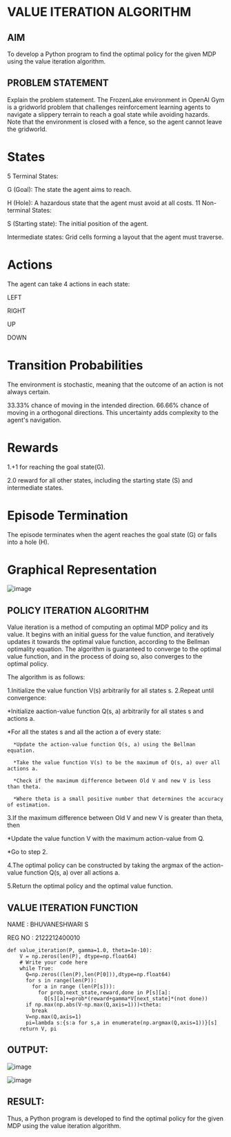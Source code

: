 # VALUE ITERATION ALGORITHM

## AIM
To develop a Python program to find the optimal policy for the given MDP using the value iteration algorithm.



## PROBLEM STATEMENT
Explain the problem statement. The FrozenLake environment in OpenAI Gym is a gridworld problem that challenges reinforcement learning agents to navigate a slippery terrain to reach a goal state while avoiding hazards. Note that the environment is closed with a fence, so the agent cannot leave the gridworld.
# States
5 Terminal States:

G (Goal): The state the agent aims to reach.

H (Hole): A hazardous state that the agent must avoid at all costs. 11 Non-terminal States:

S (Starting state): The initial position of the agent.

Intermediate states: Grid cells forming a layout that the agent must traverse.
# Actions
The agent can take 4 actions in each state:

LEFT

RIGHT

UP

DOWN
# Transition Probabilities
The environment is stochastic, meaning that the outcome of an action is not always certain.

33.33% chance of moving in the intended direction.
66.66% chance of moving in a orthogonal directions. This uncertainty adds complexity to the agent's navigation.
# Rewards
 1.+1 for reaching the goal state(G).

 2.0 reward for all other states, including the starting state (S) and intermediate states.
# Episode Termination
The episode terminates when the agent reaches the goal state (G) or falls into a hole (H).

# Graphical Representation
![image](https://github.com/Bhuvaneshwari-2003/rl-value-iteration/assets/94828604/462e3bdc-8b61-4a77-a52b-6e0ce8f2d581)


## POLICY ITERATION ALGORITHM
Value iteration is a method of computing an optimal MDP policy and its value.
It begins with an initial guess for the value function, and iteratively updates it towards the optimal value function, according to the Bellman optimality equation.
The algorithm is guaranteed to converge to the optimal value function, and in the process of doing so, also converges to the optimal policy.

The algorithm is as follows:

1.Initialize the value function V(s) arbitrarily for all states s.
2.Repeat until convergence:

  *Initialize aaction-value function Q(s, a) arbitrarily for all states s and actions a.
  
  *For all the states s and all the action a of every state:
  
      *Update the action-value function Q(s, a) using the Bellman equation.
      
      *Take the value function V(s) to be the maximum of Q(s, a) over all actions a.
      
      *Check if the maximum difference between Old V and new V is less than theta.
      
      *Where theta is a small positive number that determines the accuracy of estimation.
      
3.If the maximum difference between Old V and new V is greater than theta, then

  *Update the value function V with the maximum action-value from Q.
  
  *Go to step 2.
  
4.The optimal policy can be constructed by taking the argmax of the action-value function Q(s, a) over all actions a.

5.Return the optimal policy and the optimal value function.


## VALUE ITERATION FUNCTION
NAME : BHUVANESHWARI S

REG NO : 2122212400010
```
def value_iteration(P, gamma=1.0, theta=1e-10):
    V = np.zeros(len(P), dtype=np.float64)
    # Write your code here
    while True:
      Q=np.zeros((len(P),len(P[0])),dtype=np.float64)
      for s in range(len(P)):
        for a in range (len(P[s])):
          for prob,next_state,reward,done in P[s][a]:
            Q[s][a]+=prob*(reward+gamma*V[next_state]*(not done))
      if np.max(np.abs(V-np.max(Q,axis=1)))<theta:
        break
      V=np.max(Q,axis=1)
      pi=lambda s:{s:a for s,a in enumerate(np.argmax(Q,axis=1))}[s]
    return V, pi
```

## OUTPUT:
![image](https://github.com/Bhuvaneshwari-2003/rl-value-iteration/assets/94828604/fa01abd6-09a4-4344-a5a9-b4aa34b4a694)

![image](https://github.com/Bhuvaneshwari-2003/rl-value-iteration/assets/94828604/e5e0858e-509f-40a1-b998-8db15b805e03)


## RESULT:
Thus, a Python program is developed to find the optimal policy for the given MDP using the value iteration algorithm.


